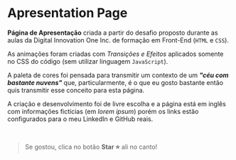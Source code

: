 # Apresentation Page

**Página de Apresentação** criada a partir do desafio proposto durante as aulas da Digital Innovation One Inc. de formação em Front-End (`HTML` e `CSS`).

As animações foram criadas com _Transições e Efeitos_ aplicados somente no CSS do código (sem utilizar linguagem `JavaScript`).

A paleta de cores foi pensada para transmitir um contexto de um _**"céu com bastante nuvens"**_ que, particularmente, é o que eu gosto bastante então quis transmitir esse conceito para esta página.

A criação e desenvolvimento foi de livre escolha e a página está em inglês com informações fictícias (em _lorem ipsum_) porém os links estão configurados para o meu LinkedIn e GitHub reais.

<br>

>Se gostou, clica no botão **Star ⭐** ali no canto! 
